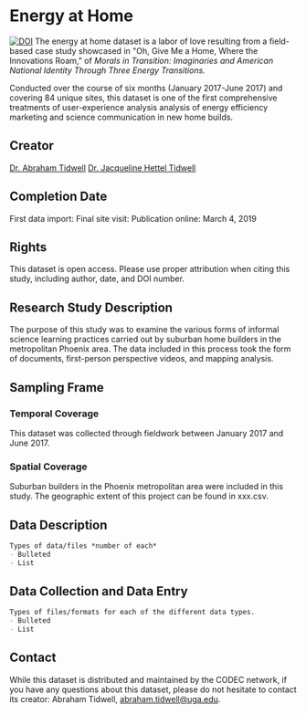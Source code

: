 # Energy at Home
[![DOI](https://zenodo.org/badge/###.svg)](https://zenodo.org/badge/latestdoi/###)
The energy at home dataset is a labor of love resulting from a field-based case study showcased in "Oh, Give Me a Home, Where the Innovations Roam," of _Morals in Transition: Imaginaries and American National Identity Through Three Energy Transitions._ 

Conducted over the course of six months (January 2017-June 2017) and covering 84 unique sites, this dataset is one of the first comprehensive treatments of user-experience analysis analysis of energy efficiency marketing and science communication in new home builds. 

## Creator
[Dr. Abraham Tidwell](mailto:abraham.tidwell@uga.edu)
[Dr. Jacqueline Hettel Tidwell](mailto:jacqueline.tidwell@uga.edu)

## Completion Date
First data import:
Final site visit:
Publication online: March 4, 2019

## Rights
This dataset is open access. Please use proper attribution when citing this study, including author, date, and DOI number. 

## Research Study Description
The purpose of this study was to examine the various forms of informal science learning practices carried out by suburban home builders in the metropolitan Phoenix area. The data included in this process took the form of documents, first-person perspective videos, and mapping analysis.

## Sampling Frame
### Temporal Coverage
This dataset was collected through fieldwork between January 2017 and June 2017. 

### Spatial Coverage
Suburban builders in the Phoenix metropolitan area were included in this study. The geographic extent of this project can be found in xxx.csv.

## Data Description
```markdown
Types of data/files *number of each*
- Bulleted
- List
```
## Data Collection and Data Entry
```markdown
Types of files/formats for each of the different data types.
- Bulleted
- List
```

## Contact

While this dataset is distributed and maintained by the CODEC network, if you have any questions about this dataset, please do not hesitate to contact its creator: Abraham Tidwell, [abraham.tidwell@uga.edu](mailto:abraham.tidwell@uga.edu).
